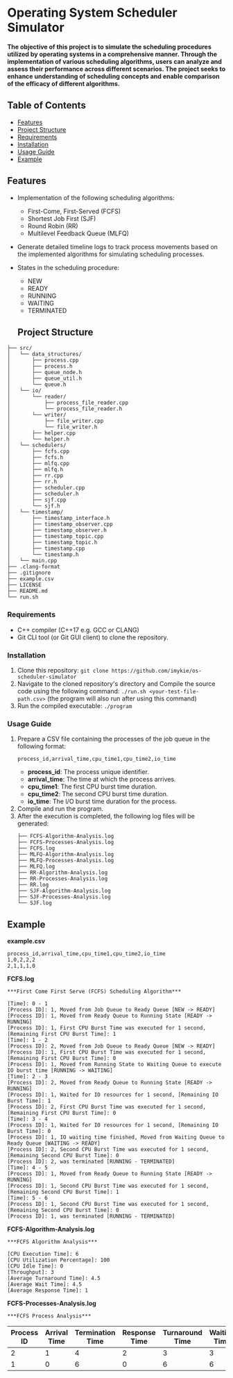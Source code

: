 # Operating System Scheduler Simulator

  <p><strong>The objective of this project is to simulate the scheduling procedures utilized by operating systems in a comprehensive manner. Through the implementation of various scheduling algorithms, users can analyze and assess their performance across different scenarios. The project seeks to enhance understanding of scheduling concepts and enable comparison of the efficacy of different algorithms.</strong></p>

## Table of Contents

- [Features](#features)
- [Project Structure](#project-structure)
- [Requirements](#requirements)
- [Installation](#installation)
- [Usage Guide](#usage-guide)
- [Example](#example)

## Features

- Implementation of the following scheduling algorithms:
  - First-Come, First-Served (FCFS)
  - Shortest Job First (SJF)
  - Round Robin (RR)
  - Multilevel Feedback Queue (MLFQ)
- Generate detailed timeline logs to track process movements based on the implemented algorithms for simulating scheduling processes.
- States in the scheduling procedure:

  - NEW
  - READY
  - RUNNING
  - WAITING
  - TERMINATED

  ## Project Structure

```
├── src/
│   └── data_structures/
│       ├── process.cpp
│       ├── process.h
│       ├── queue_node.h
│       ├── queue_util.h
│       └── queue.h
│   └── io/
│       └── reader/
│           ├── process_file_reader.cpp
│           └── process_file_reader.h
│       └── writer/
│           ├── file_writer.cpp
│           └── file_writer.h
│       ├── helper.cpp
│       └── helper.h
│   └── schedulers/
│       ├── fcfs.cpp
│       ├── fcfs.h
│       ├── mlfq.cpp
│       ├── mlfq.h
│       ├── rr.cpp
│       ├── rr.h
│       ├── scheduler.cpp
│       ├── scheduler.h
│       ├── sjf.cpp
│       └── sjf.h
│   └── timestamp/
│       ├── timestamp_interface.h
│       ├── timestamp_observer.cpp
│       ├── timestamp_observer.h
│       ├── timestamp_topic.cpp
│       ├── timestamp_topic.h
│       ├── timestamp.cpp
│       └── timestamp.h
│   └── main.cpp
├── .clang-format
├── .gitignore
├── example.csv
├── LICENSE
├── README.md
└── run.sh
```

### Requirements

- C++ compiler (C++17 e.g. GCC or CLANG)
- Git CLI tool (or Git GUI client) to clone the repository.

### Installation

1. Clone this repository: `git clone https://github.com/imykie/os-scheduler-simulator`
2. Navigate to the cloned repository's directory and Compile the source code using the following command: `./run.sh <your-test-file-path.csv>` (the program will also run after using this command)
3. Run the compiled executable: `./program`

### Usage Guide

1. Prepare a CSV file containing the processes of the job queue in the following format:
   ```
   process_id,arrival_time,cpu_time1,cpu_time2,io_time
   ```
   - **process_id**: The process unique identifier.
   - **arrival_time**: The time at which the process arrives.
   - **cpu_time1**: The first CPU burst time duration.
   - **cpu_time2**: The second CPU burst time duration.
   - **io_time**: The I/O burst time duration for the process.
2. Compile and run the program.
3. After the execution is completed, the following log files will be generated:
   ```
   ├── FCFS-Algorithm-Analysis.log
   ├── FCFS-Processes-Analysis.log
   ├── FCFS.log
   ├── MLFQ-Algorithm-Analysis.log
   ├── MLFQ-Processes-Analysis.log
   ├── MLFQ.log
   ├── RR-Algorithm-Analysis.log
   ├── RR-Processes-Analysis.log
   ├── RR.log
   ├── SJF-Algorithm-Analysis.log
   ├── SJF-Processes-Analysis.log
   └── SJF.log
   ```

## Example

**example.csv**

```
process_id,arrival_time,cpu_time1,cpu_time2,io_time
1,0,2,2,2
2,1,1,1,0
```

**FCFS.log**
```
***First Come First Serve (FCFS) Scheduling Algorithm***

[Time]: 0 - 1
[Process ID]: 1, Moved from Job Queue to Ready Queue [NEW -> READY]
[Process ID]: 1, Moved from Ready Queue to Running State [READY -> RUNNING]
[Process ID]: 1, First CPU Burst Time was executed for 1 second, [Remaining First CPU Burst Time]: 1
[Time]: 1 - 2
[Process ID]: 2, Moved from Job Queue to Ready Queue [NEW -> READY]
[Process ID]: 1, First CPU Burst Time was executed for 1 second, [Remaining First CPU Burst Time]: 0
[Process ID]: 1, Moved from Running State to Waiting Queue to execute IO burst time [RUNNING -> WAITING]
[Time]: 2 - 3
[Process ID]: 2, Moved from Ready Queue to Running State [READY -> RUNNING]
[Process ID]: 1, Waited for IO resources for 1 second, [Remaining IO Burst Time]: 1
[Process ID]: 2, First CPU Burst Time was executed for 1 second, [Remaining First CPU Burst Time]: 0
[Time]: 3 - 4
[Process ID]: 1, Waited for IO resources for 1 second, [Remaining IO Burst Time]: 0
[Process ID]: 1, IO waiting time finished, Moved from Waiting Queue to Ready Queue [WAITING -> READY]
[Process ID]: 2, Second CPU Burst Time was executed for 1 second, [Remaining Second CPU Burst Time]: 0
[Process ID]: 2, was terminated [RUNNING - TERMINATED]
[Time]: 4 - 5
[Process ID]: 1, Moved from Ready Queue to Running State [READY -> RUNNING]
[Process ID]: 1, Second CPU Burst Time was executed for 1 second, [Remaining Second CPU Burst Time]: 1
[Time]: 5 - 6
[Process ID]: 1, Second CPU Burst Time was executed for 1 second, [Remaining Second CPU Burst Time]: 0
[Process ID]: 1, was terminated [RUNNING - TERMINATED]
```

**FCFS-Algorithm-Analysis.log**
```
***FCFS Algorithm Analysis***

[CPU Execution Time]: 6
[CPU Utilization Percentage]: 100
[CPU Idle Time]: 0
[Throughput]: 3
[Average Turnaround Time]: 4.5
[Average Wait Time]: 4.5
[Average Response Time]: 1

```

**FCFS-Processes-Analysis.log**

`***FCFS Process Analysis***`

| Process ID | Arrival Time | Termination Time | Response Time | Turnaround Time | Waiting Time |
|---|---|---|---|---|---|
| 2 | 1 | 4 | 2 | 3 | 3 |
| 1 | 0 | 6 | 0 | 6 | 6 |

